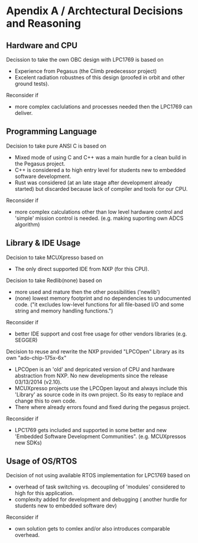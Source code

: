 Apendix A / Archtectural Decisions and Reasoning
================================================

Hardware and CPU
----------------
Decission to take the own OBC design with LPC1769 is based on
- Experience from Pegasus (the Climb predecessor project)
- Excelent radiation robustnes of this design (proofed in orbit and other ground tests).

Reconsider if
- more complex caclulations and processes needed then the LPC1769 can deliver. 


Programming Language
--------------------
Decision to take pure ANSI C is based on 
- Mixed mode of using C and C++ was a main hurdle for a clean build in the Pegasus project.
- C++ is considered a to high entry level for students new to embedded software development.
- Rust was considered (at an late stage after development already started) but discarded because lack of compiler and tools for our CPU.

Reconsider if
- more complex calculations other than low level hardware control and 'simple' mission control is needed. (e.g. making suporting own ADCS algorithm)

Library & IDE Usage
-------------------
Decision to take MCUXpresso based on
- The only direct supported IDE from NXP (for this CPU).

Decision to take Redlib(none) based on
- more used and mature then the other possibilities ('newlib')
- (none) lowest memory footprint and no dependencies to undocumented code. ("it excludes low-level functions for all file-based I/O and some string and memory handling functions.")

Reconsider if
- better IDE support and cost free usage for other vendors libraries (e.g. SEGGER)

Decision to reuse and rewrite the NXP provided "LPCOpen" Library as its own "ado-chip-175x-6x"
- LPCOpen is an 'old' and depricated version of CPU and hardware abstraction from NXP. No new developments since the release 03/13/2014 (v2.10).
- MCUXpresso projects use the LPCOpen layout and always include this 'Library' as source code in its own project. So its easy to replace and change this to own code.
- There where already errors found and fixed during the pegasus project.

Reconsider if
- LPC1769 gets included and supported in some better and new 'Embedded Software Development Communities". (e.g. MCUXpressos new SDKs)

Usage of OS/RTOS
----------------
Decision of not using available RTOS implementation for LPC1769 based on
- overhead of task switching vs. decoupling of 'modules' considered to high for this application.
- complexity added for development and debugging ( another hurdle for students new to embedded software dev)

Reconsider if
- own solution gets to comlex and/or also introduces comparable overhead.

